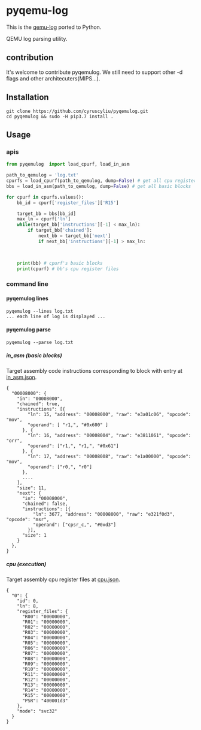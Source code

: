 # pyqemu-log

This is the [qemu-log](https://github.com/organix/qemu-log) ported to Python.

QEMU log parsing utility.

## contribution
It's welcome to contribute pyqemulog. We still need to support other -d flags and other architecuters(MIPS...).

## Installation
```shell script
git clone https://github.com/cyruscyliu/pyqemulog.git 
cd pyqemulog && sudo -H pip3.7 install .
```

## Usage

### apis
```python
from pyqemulog  import load_cpurf, load_in_asm

path_to_qemulog = 'log.txt'
cpurfs = load_cpurf(path_to_qemulog, dump=False) # get all cpu register files
bbs = load_in_asm(path_to_qemulog, dump=False) # get all basic blocks

for cpurf in cpurfs.values():
    bb_id = cpurf['register_files']['R15']

    target_bb = bbs[bb_id]
    max_ln = cpurf['ln']
    while(target_bb['instructions'][-1] < max_ln):
        if target_bb['chained']:
            next_bb = target_bb['next']
            if next_bb['instructions'][-1] > max_ln:    

    

    print(bb) # cpurf's basic blocks
    print(cpurf) # bb's cpu register files
```

### command line

#### pyqemulog lines
```shell script
pyqemulog --lines log.txt
... each line of log is displayed ...
```

#### pyqemulog parse
```shell script
pyqemulog --parse log.txt
```

##### in_asm (basic blocks)
Target assembly code instructions corresponding to block with entry at [in_asm.json](in_asm.json).
```text
{
  "00008000": {
    "in": "00008000",
    "chained": true,
    "instructions": [{ 
        "ln": 15, "address": "00008000", "raw": "e3a01c06", "opcode": "mov",
        "operand": [ "r1,", "#0x600" ]
      }, {
        "ln": 16, "address": "00008004", "raw": "e3811061", "opcode": "orr",
        "operand": ["r1,", "r1,", "#0x61"]
      }, {
        "ln": 17, "address": "00008008", "raw": "e1a00000", "opcode": "mov",
        "operand": ["r0,", "r0"]
      },
      ....
    ],
    "size": 11,
    "next": {
      "in": "00008000",
      "chained": false,
      "instructions": [{
          "ln": 3677, "address": "00008000", "raw": "e321f0d3", "opcode": "msr",
          "operand": ["cpsr_c,", "#0xd3"]
        }],
      "size": 1
    }
  },
}
```
##### cpu (execution)
Target assembly cpu register files at [cpu.json](cpu.json).
```text
{
  "0": {
    "id": 0,
    "ln": 8,
    "register_files": {
      "R00": "00000000",
      "R01": "00000000",
      "R02": "00000000",
      "R03": "00000000",
      "R04": "00000000",
      "R05": "00000000",
      "R06": "00000000",
      "R07": "00000000",
      "R08": "00000000",
      "R09": "00000000",
      "R10": "00000000",
      "R11": "00000000",
      "R12": "00000000",
      "R13": "00000000",
      "R14": "00000000",
      "R15": "00000000",
      "PSR": "400001d3"
    },
    "mode": "svc32"
  }
}
```


